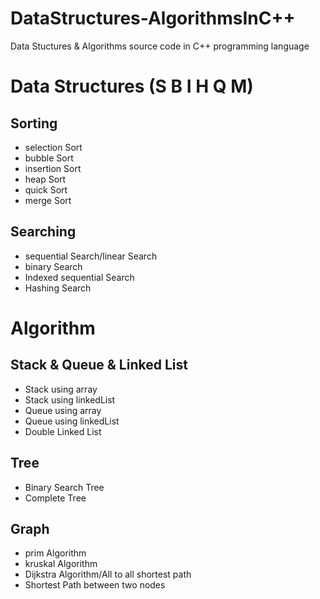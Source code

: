 # DataStructures-AlgorithmsInC++
Data Stuctures &amp; Algorithms source code in C++ programming language

# Data Structures  (S B I H Q M)
## Sorting
- selection Sort
- bubble Sort
- insertion Sort
- heap Sort
- quick Sort
- merge Sort
## Searching
- sequential Search/linear Search
- binary Search
- Indexed sequential Search
- Hashing Search

# Algorithm
## Stack & Queue & Linked List
- Stack using array
- Stack using linkedList
- Queue using array
- Queue using linkedList
- Double Linked List
## Tree
- Binary Search Tree
- Complete Tree
## Graph
- prim Algorithm
- kruskal Algorithm
- Dijkstra Algorithm/All to all shortest path
- Shortest Path between two nodes
